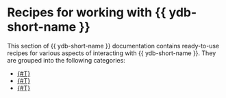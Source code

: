 # Recipes for working with {{ ydb-short-name }}

This section of {{ ydb-short-name }} documentation contains ready-to-use recipes for various aspects of interacting with {{ ydb-short-name }}. They are grouped into the following categories:

* [{#T}](ydb-sdk/index.md)
* [{#T}](ydb-cli/index.md)
* [{#T}](../yql/reference/recipes/index.md)
